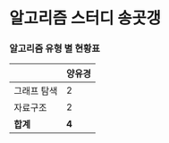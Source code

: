 # 알고리즘 스터디 송곳갱 

### 알고리즘 유형 별 현황표 

|        | 양유경   |
|:-------|:------|
| 그래프 탐색 | 2     |
| 자료구조   | 2     |
| **합계** | **4** |